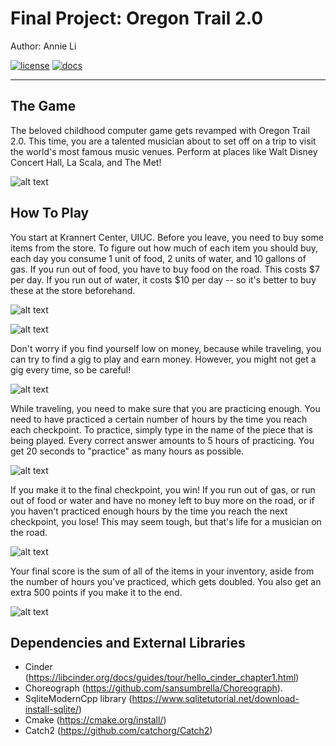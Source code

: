 # Final Project: Oregon Trail 2.0

Author: Annie Li

[![license](https://img.shields.io/badge/license-MIT-green)](LICENSE)
[![docs](https://img.shields.io/badge/docs-yes-brightgreen)](docs/README.md)

---
## The Game ##
The beloved childhood computer game gets revamped with Oregon Trail 2.0. This
 time, you are a talented musician about to set off on a trip to visit the
  world's most famous music venues. Perform at places like Walt Disney
   Concert Hall, La Scala, and The Met!

![alt text](assets/krannert_checkpoint.png?raw=true)

   
## How To Play ##
You start at Krannert Center, UIUC. Before you leave, you need to buy some items
from the store. To figure out how much of each item you should buy, each day
you consume 1 unit of food, 2 units of water, and 10 gallons of gas. If you
run out of food, you have to buy food on the road. This costs $7 per day. If
you run out of water, it costs $10 per day -- so it's better to buy these
at the store beforehand.

![alt text](assets/start_page.jpg?raw=true "Start page")

![alt text](assets/store_page.jpg?raw=true)
  
Don't worry if you find yourself low on money, because while traveling, you can
try to find a gig to play and earn money. However, you might not get a
gig every time, so be careful!

![alt text](assets/gig_page.jpg?raw=true)

     
While traveling, you need to make sure that you are practicing enough. You
need to have practiced a certain number of hours by the time you reach each
checkpoint. To practice, simply type in the name of the piece that is
being played. Every correct answer amounts to 5 hours of practicing. You
get 20 seconds to "practice" as many hours as possible.

![alt text](assets/practice_page.jpg?raw=true)

 
If you make it to the final checkpoint, you win! If you run out of gas, or
 run out of food or water and have no money left to
buy more on the road, or if you haven't practiced enough hours by the time
you reach the next checkpoint, you lose! This may seem tough, but that's
life for a musician on the road.

![alt text](assets/travel_page.jpg?raw=true)


Your final score is the sum of all of the items in your inventory, aside
from the number of hours you've practiced, which gets doubled. You also get
an extra 500 points if you make it to the end.

![alt text](assets/game_over_page.jpg?raw=true)

## Dependencies and External Libraries ##
- Cinder (https://libcinder.org/docs/guides/tour/hello_cinder_chapter1.html)
- Choreograph (https://github.com/sansumbrella/Choreograph).
- SqliteModernCpp library (https://www.sqlitetutorial.net/download-install-sqlite/)
- Cmake (https://cmake.org/install/)
- Catch2 (https://github.com/catchorg/Catch2)